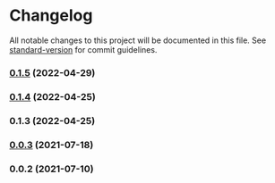 # Changelog

All notable changes to this project will be documented in this file. See [standard-version](https://github.com/conventional-changelog/standard-version) for commit guidelines.

### [0.1.5](https://github.com/srclaunch/i18n/compare/v0.1.4...v0.1.5) (2022-04-29)

### [0.1.4](https://github.com/srclaunch/i18n/compare/v0.1.3...v0.1.4) (2022-04-25)

### 0.1.3 (2022-04-25)

### [0.0.3](https://github.com/srclaunch/i18n/compare/v0.0.2...v0.0.3) (2021-07-18)

### 0.0.2 (2021-07-10)
